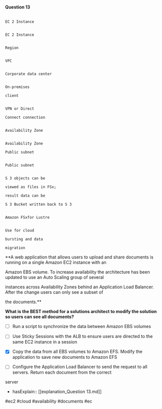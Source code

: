 #### Question  13


```

EC 2 Instance

```


```

EC 2 Instance

```


```

Region

```


```

VPC

```


```

Corporate data center

```


```

On-premises

client

```


```

VPN or Direct

Connect connection

```


```

Availability Zone

```


```

Availability Zone

Public subnet

```


```

Public subnet

```


```

S 3 objects can be

viewed as files in FSx;

result data can be

S 3 Bucket written back to S 3

```


```

Amazon FSxfor Lustre

```


```

Use for cloud

bursting and data

migration

```


**A web application that allows users to upload and share documents is running on a single Amazon EC2 instance with an

Amazon EBS volume. To increase availability the architecture has been updated to use an Auto Scaling group of several

instances across Availability Zones behind an Application Load Balancer. After the change users can only see a subset of

the documents.**


**What is the BEST method for a solutions architect to modify the solution so users can see all documents?**


- [ ] Run a script to synchronize the data between Amazon EBS volumes


- [ ] Use Sticky Sessions with the ALB to ensure users are directed to the same EC2 instance in a session


- [x] Copy the data from all EBS volumes to Amazon EFS. Modify the application to save new documents to Amazon EFS


- [ ] Configure the Application Load Balancer to send the request to all servers. Return each document from the correct

server



- hasExplain:: [[explanation_Question  13.md]]

#ec2 #cloud #availability #documents #ec 